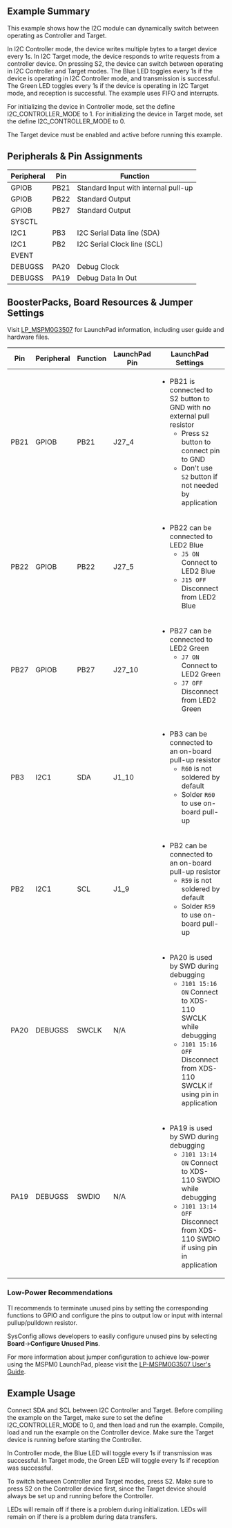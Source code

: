 ## Example Summary

This example shows how the I2C module can dynamically switch between operating as
Controller and Target.

In I2C Controller mode, the device writes multiple bytes to a target device every 1s.
In I2C Target mode, the device responds to write requests from a controller device.
On pressing S2, the device can switch between operating in I2C Controller and Target modes.
The Blue LED toggles every 1s if the device is operating in I2C Controller mode, and transmission is successful.
The Green LED toggles every 1s if the device is operating in I2C Target mode, and reception is successful.
The example uses FIFO and interrupts.

For initializing the device in Controller mode, set the define I2C_CONTROLLER_MODE to 1.
For initializing the device in Target mode, set the define I2C_CONTROLLER_MODE to 0.

The Target device must be enabled and active before running this example.

## Peripherals & Pin Assignments

| Peripheral | Pin | Function |
| --- | --- | --- |
| GPIOB | PB21 | Standard Input with internal pull-up |
| GPIOB | PB22 | Standard Output |
| GPIOB | PB27 | Standard Output |
| SYSCTL |  |  |
| I2C1 | PB3 | I2C Serial Data line (SDA) |
| I2C1 | PB2 | I2C Serial Clock line (SCL) |
| EVENT |  |  |
| DEBUGSS | PA20 | Debug Clock |
| DEBUGSS | PA19 | Debug Data In Out |

## BoosterPacks, Board Resources & Jumper Settings

Visit [LP_MSPM0G3507](https://www.ti.com/tool/LP-MSPM0G3507) for LaunchPad information, including user guide and hardware files.

| Pin | Peripheral | Function | LaunchPad Pin | LaunchPad Settings |
| --- | --- | --- | --- | --- |
| PB21 | GPIOB | PB21 | J27_4 | <ul><li>PB21 is connected to S2 button to GND with no external pull resistor<br><ul><li>Press `S2` button to connect pin to GND<br><li>Don't use `S2` button if not needed by application</ul></ul> |
| PB22 | GPIOB | PB22 | J27_5 | <ul><li>PB22 can be connected to LED2 Blue<br><ul><li>`J5 ON` Connect to LED2 Blue<br><li>`J15 OFF` Disconnect from LED2 Blue</ul></ul> |
| PB27 | GPIOB | PB27 | J27_10 | <ul><li>PB27 can be connected to LED2 Green<br><ul><li>`J7 ON` Connect to LED2 Green<br><li>`J7 OFF` Disconnect from LED2 Green</ul></ul> |
| PB3 | I2C1 | SDA | J1_10 | <ul><li>PB3 can be connected to an on-board pull-up resistor<br><ul><li>`R60` is not soldered by default<br><li>Solder `R60` to use on-board pull-up</ul></ul> |
| PB2 | I2C1 | SCL | J1_9 | <ul><li>PB2 can be connected to an on-board pull-up resistor<br><ul><li>`R59` is not soldered by default<br><li>Solder `R59` to use on-board pull-up</ul></ul> |
| PA20 | DEBUGSS | SWCLK | N/A | <ul><li>PA20 is used by SWD during debugging<br><ul><li>`J101 15:16 ON` Connect to XDS-110 SWCLK while debugging<br><li>`J101 15:16 OFF` Disconnect from XDS-110 SWCLK if using pin in application</ul></ul> |
| PA19 | DEBUGSS | SWDIO | N/A | <ul><li>PA19 is used by SWD during debugging<br><ul><li>`J101 13:14 ON` Connect to XDS-110 SWDIO while debugging<br><li>`J101 13:14 OFF` Disconnect from XDS-110 SWDIO if using pin in application</ul></ul> |

### Low-Power Recommendations
TI recommends to terminate unused pins by setting the corresponding functions to
GPIO and configure the pins to output low or input with internal
pullup/pulldown resistor.

SysConfig allows developers to easily configure unused pins by selecting **Board**→**Configure Unused Pins**.

For more information about jumper configuration to achieve low-power using the
MSPM0 LaunchPad, please visit the [LP-MSPM0G3507 User's Guide](https://www.ti.com/lit/slau873).

## Example Usage

Connect SDA and SCL between I2C Controller and Target.
Before compiling the example on the Target, make sure to set the define
I2C_CONTROLLER_MODE to 0, and then load and run the example.
Compile, load and run the example on the Controller device.
Make sure the Target device is running before starting the Controller.

In Controller mode, the Blue LED will toggle every 1s if transmission
was successful.
In Target mode, the Green LED will toggle every 1s if reception was
successful.

To switch between Controller and Target modes, press S2. Make sure to press
S2 on the Controller device first, since the Target device should always be
set up and running before the Controller.

LEDs will remain off if there is a problem during initialization.
LEDs will remain on if there is a problem during data transfers.
